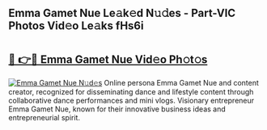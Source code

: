 ## Emma Gamet Nue Le𝚊k𝚎d N𝚞𝚍es - Part-VlC Photos Vid𝚎o Le𝚊ks fHs6i

# <h2><a href="http://fb6k4t.evod.top/?m=Emma+Gamet+Nue">🔗 👉🔴 Emma Gamet Nue Vid𝚎o Ph𝚘t𝚘s</a></h2>

[![Emma Gamet Nue N𝚞d𝚎s](https://i.imgur.com/8V9OHl7.gif)](http://fb6k4t.evod.top/?m=Emma+Gamet+Nue)
Online persona Emma Gamet Nue and content creator, recognized for disseminating dance and lifestyle content through collaborative dance performances and mini vlogs. Visionary entrepreneur Emma Gamet Nue, known for their innovative business ideas and entrepreneurial spirit. 
